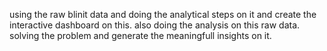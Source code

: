 using the raw blinit data and doing the analytical steps on it and create the interactive dashboard on this.
also doing the analysis on this raw data.
solving the problem and generate the meaningfull insights on it.
